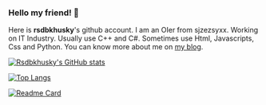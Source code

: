 ### Hello my friend! 👋

Here is **rsdbkhusky**'s github account. I am an OIer from sjzezsyxx. Working on IT Industry. Usually use C++ and C#. Sometimes use Html, Javascripts, Css and Python. You can know more about me on [my blog](https://rsdbkhusky.github.io/).

[![Rsdbkhusky's GitHub stats](https://github-readme-stats.vercel.app/api?username=rsdbkhusky&theme=nightowl)](https://github.com/rsdbkhusky/github-readme-stats)

[![Top Langs](https://github-readme-stats.vercel.app/api/top-langs/?username=rsdbkhusky&layout=compact&theme=nightowl)](https://github.com/rsdbkhudky/rsdbkhusky.github.io)

[![Readme Card](https://github-readme-stats.vercel.app/api/pin/?username=rsdbkhusky&repo=rsdbkhusky.github.io&theme=nightowl)](https://github.com/rsdbkhudky/rsdbkhusky.github.io)

